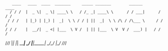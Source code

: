        ____   ____  ____  _______     _____ _______        ______        ____  
      / / /  |  _ \|  _ \| ____\ \   / /_ _| ____\ \      / / ___|      / / /  
     / / /   | |_) | |_) |  _|  \ \ / / | ||  _|  \ \ /\ / /\___ \     / / /   
    / / /    |  __/|  _ <| |___  \ V /  | || |___  \ V  V /  ___) |   / / /    
   /_/_/     |_|   |_| \_\_____|  \_/  |___|_____|  \_/\_/  |____/   /_/_/     
                                                                               
